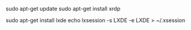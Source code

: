 sudo apt-get update
sudo apt-get install xrdp

sudo apt-get install lxde
echo lxsession -s LXDE -e LXDE > ~/.xsession
